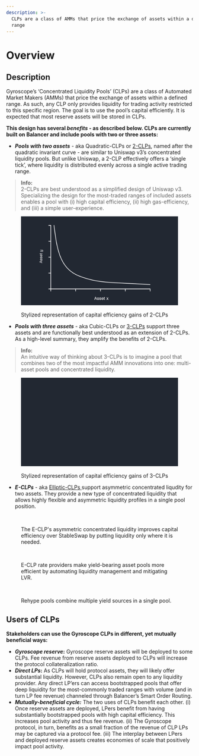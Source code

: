 ```yaml
---
description: >-
  CLPs are a class of AMMs that price the exchange of assets within a defined
  range
---
```


# Overview

## Description

Gyroscope’s ‘Concentrated Liquidity Pools’ (CLPs) are a class of Automated Market Makers (AMMs) that price the exchange of assets within a defined range. As such, any CLP only provides liquidity for trading activity restricted to this specific region. The goal is to use the pool’s capital efficiently. It is expected that most reserve assets will be stored in CLPs.

**This design has several **_**benefits**_** - as described below. CLPs are currently built on Balancer and include pools with two or three assets:**

* _**Pools with two assets**_ - aka Quadratic-CLPs or [2-CLPs](2-clps.md), named after the quadratic invariant curve - are similar to Uniswap v3’s concentrated liquidity pools. But unlike Uniswap, a 2-CLP effectively offers a ‘single tick’, where liquidity is distributed evenly across a single active trading range.

> **Info:**  
> 2-CLPs are best understood as a simplified design of Uniswap v3. Specializing the design for the most-traded ranges of included assets enables a pool with (i) high capital efficiency, (ii) high gas-efficiency, and (iii) a simple user-experience.

<figure><img src="../assets/2-clp-v2 (2).gif" alt="Stylized representation of capital efficiency gains of 2-CLPs"><figcaption><p>Stylized representation of capital efficiency gains of 2-CLPs</p></figcaption></figure>

* _**Pools with three assets**_ - aka Cubic-CLPs or [3-CLPs](3-clps.md) support three assets and are functionally best understood as an extension of 2-CLPs. As a high-level summary, they amplify the benefits of 2-CLPs.

> **Info:**  
> An intuitive way of thinking about 3-CLPs is to imagine a pool that combines two of the most impactful AMM innovations into one: multi-asset pools and concentrated liquidity.

<figure><img src="../assets/3-CLP-v4.gif" alt="Stylized representation of capital efficiency gains of 3-CLPs"><figcaption><p>Stylized representation of capital efficiency gains of 3-CLPs</p></figcaption></figure>

* _**E-CLPs**_ - aka [Elliptic-CLPs](concentrated-liquidity-pools.md)[ ](e-clps.md)support asymmetric concentrated liqudity for two assets. They provide a new type of concentrated liquidity that allows highly flexible and asymmetric liquidity profiles in a single pool position.

<figure><img src="../assets/E-CLP-liquidity-density-animated-chart-v6.gif" alt=""><figcaption><p>The E-CLP's asymmetric concentrated liquidity improves capital efficiency over StableSwap by putting liquidity only where it is needed.</p></figcaption></figure>

<figure><img src="../assets/Rate-providers-v8.gif" alt=""><figcaption><p>E-CLP rate providers make yield-bearing asset pools more efficient by automating liquidity management and mitigating LVR.</p></figcaption></figure>

<figure><img src="../assets/Boosted-E-CLPs (1).gif" alt=""><figcaption><p>Rehype pools combine multiple yield sources in a single pool.</p></figcaption></figure>

## **Users of CLPs**

**Stakeholders can use the Gyroscope CLPs in different, yet mutually beneficial ways:**

* _**Gyroscope reserve**_**:** Gyroscope reserve assets will be deployed to some CLPs. Fee revenue from reserve assets deployed to CLPs will increase the protocol collateralization ratio.
* _**Direct LPs**_**:** As CLPs will hold protocol assets, they will likely offer substantial liquidity. However, CLPs also remain open to any liquidity provider. Any direct LP’ers can access bootstrapped pools that offer deep liquidity for the most-commonly traded ranges with volume (and in turn LP fee revenue) channeled through Balancer’s Smart Order Routing.
* _**Mutually-beneficial cycle:**_ The two uses of CLPs benefit each other. (i) Once reserve assets are deployed, LPers benefit from having substantially bootstrapped pools with high capital efficiency. This increases pool activity and thus fee revenue. (ii) The Gyroscope protocol, in turn, benefits as a small fraction of the revenue of CLP LPs may be captured via a protocol fee. (iii) The interplay between LPers and deployed reserve assets creates economies of scale that positively impact pool activity.
